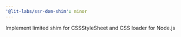 ```yaml
---
'@lit-labs/ssr-dom-shim': minor
---
```


Implement limited shim for CSSStyleSheet and CSS loader for Node.js
